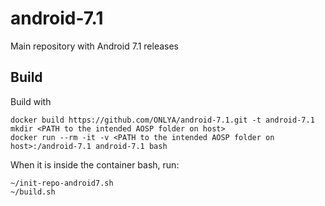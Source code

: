 # android-7.1
Main repository with Android 7.1 releases

## Build
Build with

```
docker build https://github.com/ONLYA/android-7.1.git -t android-7.1
mkdir <PATH to the intended AOSP folder on host>
docker run --rm -it -v <PATH to the intended AOSP folder on host>:/android-7.1 android-7.1 bash
```

When it is inside the container bash, run:

```
~/init-repo-android7.sh
~/build.sh
```

